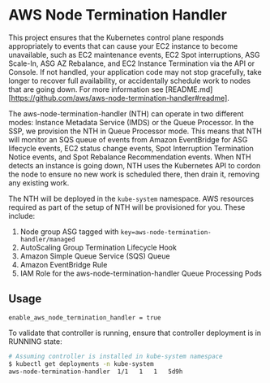 # AWS Node Termination Handler

This project ensures that the Kubernetes control plane responds appropriately to events that can cause your EC2 instance to become unavailable, such as EC2 maintenance events, EC2 Spot interruptions, ASG Scale-In, ASG AZ Rebalance, and EC2 Instance Termination via the API or Console. If not handled, your application code may not stop gracefully, take longer to recover full availability, or accidentally schedule work to nodes that are going down. For more information see [README.md][https://github.com/aws/aws-node-termination-handler#readme].

The aws-node-termination-handler (NTH) can operate in two different modes: Instance Metadata Service (IMDS) or the Queue Processor. In the SSP, we provision the NTH in Queue Processor mode. This means that NTH will monitor an SQS queue of events from Amazon EventBridge for ASG lifecycle events, EC2 status change events, Spot Interruption Termination Notice events, and Spot Rebalance Recommendation events. When NTH detects an instance is going down, NTH uses the Kubernetes API to cordon the node to ensure no new work is scheduled there, then drain it, removing any existing work.

The NTH will be deployed in the `kube-system` namespace. AWS resources required as part of the setup of NTH will be provisioned for you. These include:

1. Node group ASG tagged with `key=aws-node-termination-handler/managed`
2. AutoScaling Group Termination Lifecycle Hook
3. Amazon Simple Queue Service (SQS) Queue
4. Amazon EventBridge Rule
5. IAM Role for the aws-node-termination-handler Queue Processing Pods

## Usage

```hcl
enable_aws_node_termination_handler = true
```

To validate that controller is running, ensure that controller deployment is in RUNNING state:

```sh
# Assuming controller is installed in kube-system namespace
$ kubectl get deployments -n kube-system
aws-node-termination-handler  1/1   1   1   5d9h
```
